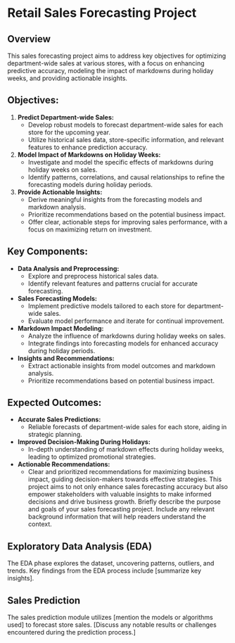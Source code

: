 # Retail Sales Forecasting Project
## Overview
This sales forecasting project aims to address key objectives for optimizing department-wide sales at various stores, with a focus on enhancing predictive accuracy, modeling the impact of markdowns during holiday weeks, and providing actionable insights.
## Objectives:
1. **Predict Department-wide Sales:**
   - Develop robust models to forecast department-wide sales for each store for the upcoming year.
   - Utilize historical sales data, store-specific information, and relevant features to enhance prediction accuracy.
2. **Model Impact of Markdowns on Holiday Weeks:**
   - Investigate and model the specific effects of markdowns during holiday weeks on sales.
   - Identify patterns, correlations, and causal relationships to refine the forecasting models during holiday periods.
3. **Provide Actionable Insights:**
   - Derive meaningful insights from the forecasting models and markdown analysis.
   - Prioritize recommendations based on the potential business impact.
   - Offer clear, actionable steps for improving sales performance, with a focus on maximizing return on investment.
## Key Components:
- **Data Analysis and Preprocessing:**
  - Explore and preprocess historical sales data.
  - Identify relevant features and patterns crucial for accurate forecasting.
- **Sales Forecasting Models:**
  - Implement predictive models tailored to each store for department-wide sales.
  - Evaluate model performance and iterate for continual improvement.
- **Markdown Impact Modeling:**
  - Analyze the influence of markdowns during holiday weeks on sales.
  - Integrate findings into forecasting models for enhanced accuracy during holiday periods.
- **Insights and Recommendations:**
  - Extract actionable insights from model outcomes and markdown analysis.
  - Prioritize recommendations based on potential business impact.
## Expected Outcomes:
- **Accurate Sales Predictions:**
  - Reliable forecasts of department-wide sales for each store, aiding in strategic planning.
- **Improved Decision-Making During Holidays:**
  - In-depth understanding of markdown effects during holiday weeks, leading to optimized promotional strategies.
- **Actionable Recommendations:**
  - Clear and prioritized recommendations for maximizing business impact, guiding decision-makers towards effective strategies.
This project aims to not only enhance sales forecasting accuracy but also empower stakeholders with valuable insights to make informed decisions and drive business growth.
Briefly describe the purpose and goals of your sales forecasting project. Include any relevant background information that will help readers understand the context.

## Exploratory Data Analysis (EDA)
The EDA phase explores the dataset, uncovering patterns, outliers, and trends. Key findings from the EDA process include [summarize key insights].
## Sales Prediction
The sales prediction module utilizes [mention the models or algorithms used] to forecast store sales. [Discuss any notable results or challenges encountered during the prediction process.]



